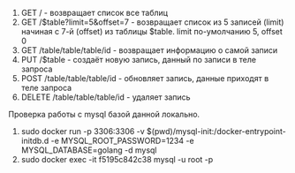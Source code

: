 1. GET / - возвращает список все таблиц
2. GET /$table?limit=5&offset=7 - возвращает список из 5 записей (limit) начиная с 7-й (offset) из таблицы $table. limit по-умолчанию 5, offset 0
3. GET /table/table/table/id - возвращает информацию о самой записи
4. PUT /$table - создаёт новую запись, данный по записи в теле запроса 
5. POST /table/table/table/id - обновляет запись, данные приходят в теле запроса
6. DELETE /table/table/table/id - удаляет запись

Проверка работы с mysql базой данной локально.
1. sudo docker run -p 3306:3306 -v $(pwd)/mysql-init:/docker-entrypoint-initdb.d -e MYSQL_ROOT_PASSWORD=1234 -e MYSQL_DATABASE=golang -d mysql
2. sudo docker exec -it f5195c842c38 mysql -u root -p
